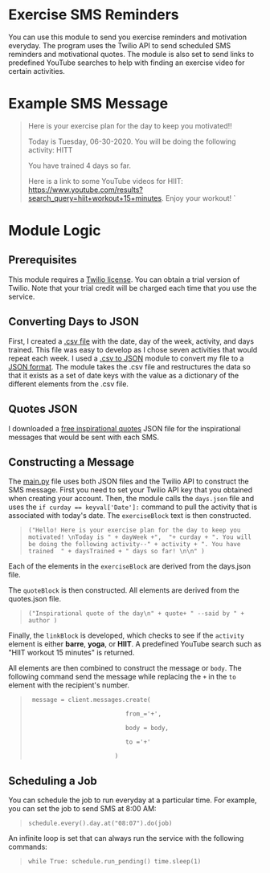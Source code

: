 # Exercise SMS Reminders
You can use this module to send you exercise reminders and motivation everyday. The program uses the Twilio API to send scheduled SMS reminders and motivational quotes. The module is also set to send links to predefined YouTube searches to help with finding an exercise video for certain activities. 
# Example SMS Message
> Here is your exercise plan for the day to keep you motivated!!
>
> Today is Tuesday, 06-30-2020. You will be doing the following activity: HITT
>
> You have trained 4 days so far. 
>
> Here is a link to some YouTube videos for HIIT: https://www.youtube.com/results?search_query=hiit+workout+15+minutes. Enjoy your workout! `
# Module Logic
## Prerequisites
This module requires a [Twilio license](https://www.twilio.com/pricing). You can obtain a trial version of Twilio. Note that your trial credit will be charged each time that you use the service.
## Converting Days to JSON
First, I created a [.csv file](days.csv) with the date, day of the week, activity, and days trained. This file was easy to develop as I chose seven activities that would repeat each week. I used a [.csv to JSON](convert_training_days.py) module to convert my file to a [JSON format](days.json). The module takes the .csv file and restructures the data so that it exists as a set of date keys with the value as a dictionary of the different elements from the .csv file.
## Quotes JSON
I downloaded a [free inspirational quotes](https://forum.freecodecamp.org/t/free-api-inspirational-quotes-json-with-code-examples/311373) JSON file for the inspirational messages that would be sent with each SMS.
## Constructing a Message
The [main.py](main.py) file uses both JSON files and the Twilio API to construct the SMS message. First you need to set your Twilio API key that you obtained when creating your account. Then, the module calls the `days.json` file and uses the `if curday == keyval['Date']:` command to pull the activity that is associated with today's date. The `exerciseBlock` text is then constructed.
> `("Hello! Here is your exercise plan for the day to keep you motivated! \nToday is " + dayWeek +",  "+ curday + ". You will be doing the following activity--" + activity + ". You have trained  " + daysTrained + " days so far! \n\n" )`

Each of the elements in the `exerciseBlock` are derived from the days.json file.

The `quoteBlock` is then constructed. All elements are derived from the quotes.json file.
>`("Inspirational quote of the day\n" + quote+ " --said by " + author )`

Finally, the `linkBlock` is developed, which checks to see if the `activity` element is either **barre**, **yoga**, or **HIIT**. A predefined YouTube search such as "HIIT workout 15 minutes" is returned. 

All elements are then combined to construct the message or `body`. The following command send the message while replacing the `+` in the `to` element with the recipient's number.
>
>      message = client.messages.create(
>
>                                from_='+',
>
>                                body = body,
>
>                                to ='+'
>
>                             )


## Scheduling a Job
You can schedule the job to run everyday at a particular time. For example, you can set the job to send SMS at 8:00 AM:
> `schedule.every().day.at("08:07").do(job)`

An infinite loop is set that can always run the service with the following commands:
> `while True:
>   schedule.run_pending()
>   time.sleep(1)`
